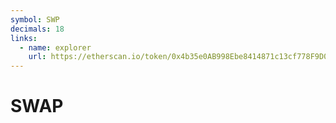 ```yaml
---
symbol: SWP
decimals: 18
links:
  - name: explorer
    url: https://etherscan.io/token/0x4b35e0AB998Ebe8414871c13cf778F9D0Bbdf609
---
```


# SWAP
